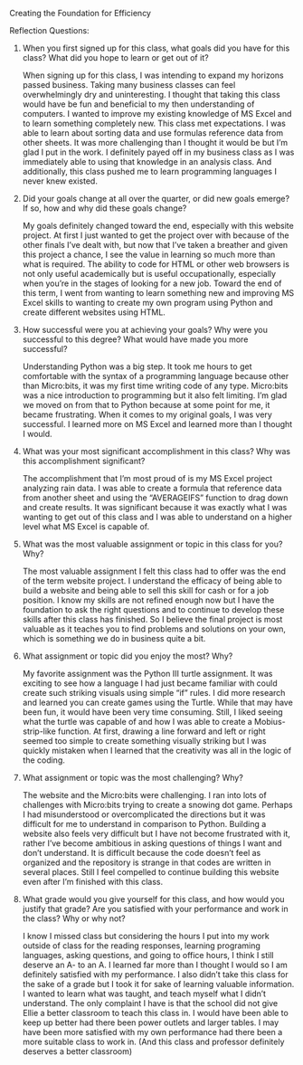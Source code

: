 Creating the Foundation for Efficiency

Reflection Questions:

1.	When you first signed up for this class, what goals did you have for this class? What did you hope to learn or get out of it?
	
	When signing up for this class, I was intending to expand my horizons passed business. Taking many business classes can feel overwhelmingly dry and uninteresting. I thought that taking this class would have be fun and beneficial to my then understanding of computers. I wanted to improve my existing knowledge of MS Excel and to learn something completely new. This class met expectations. I was able to learn about sorting data and use formulas reference data from other sheets. It was more challenging than I thought it would be but I’m glad I put in the work. I definitely payed off in my business class as I was immediately able to using that knowledge in an analysis class. And additionally, this class pushed me to learn programming languages I never knew existed.  

2.	Did your goals change at all over the quarter, or did new goals emerge? If so, how and why did these goals change?
	
	My goals definitely changed toward the end, especially with this website project. At first I just wanted to get the project over with because of the other finals I’ve dealt with, but now that I’ve taken a breather and given this project a chance, I see the value in learning so much more than what is required. The ability to code for HTML or other web browsers is not only useful academically but is useful occupationally, especially when you’re in the stages of looking for a new job.  Toward the end of this term, I went from wanting to learn something new and improving MS Excel skills to wanting to create my own program using Python and create different websites using HTML. 
	
3.	How successful were you at achieving your goals? Why were you successful to this degree? What would have made you more successful?

	Understanding Python was a big step. It took me hours to get comfortable with the syntax of a programming language because other than Micro:bits, it was my first time writing code of any type. Micro:bits was a nice introduction to programming but it also felt limiting. I’m glad we moved on from that to Python because at some point for me, it became frustrating. When it comes to my original goals, I was very successful. I learned more on MS Excel and learned more than I thought I would.  

4.	What was your most significant accomplishment in this class? Why was this accomplishment significant?

	The accomplishment that I’m most proud of is my MS Excel project analyzing rain data. I was able to create a formula that reference data from another sheet and using the “AVERAGEIFS” function to drag down and create results. It was significant because it was exactly what I was wanting to get out of this class and I was able to understand on a higher level what MS Excel is capable of.   

5.	What was the most valuable assignment or topic in this class for you? Why?

	The most valuable assignment I felt this class had to offer was the end of the term website project. I understand the efficacy of being able to build a website and being able to sell this skill for cash or for a job position. I know my skills are not refined enough now but I have the foundation to ask the right questions and to continue to develop these skills after this class has finished. So I believe the final project is most valuable as it teaches you to find problems and solutions on your own, which is something we do in business quite a bit.  
	
6.	What assignment or topic did you enjoy the most? Why?

	My favorite assignment was the Python III turtle assignment. It was exciting to see how a language I had just became familiar with could create such striking visuals using simple “if” rules. I did more research and learned you can create games using the Turtle. While that may have been fun, it would have been very time consuming. Still, I liked seeing what the turtle was capable of and how I was able to create a Mobius-strip-like function.  At first, drawing a line forward and left or right seemed too simple to create something visually striking but I was quickly mistaken when I learned that the creativity was all in the logic of the coding. 

7.	What assignment or topic was the most challenging? Why?

	The website and the Micro:bits were challenging. I ran into lots of challenges with Micro:bits trying to create a snowing dot game. Perhaps I had misunderstood or overcomplicated the directions but it was difficult for me to understand in comparison to Python. Building a website also feels very difficult but I have not become frustrated with it, rather I’ve become ambitious in asking questions of things I want and don’t understand. It is difficult because the code doesn’t feel as organized and the repository is strange in that codes are written in several places. Still I feel compelled to continue building this website even after I’m finished with this class.

8.	What grade would you give yourself for this class, and how would you justify that grade? Are you satisfied with your performance and work in the class? Why or why not?

	I know I missed class but considering the hours I put into my work outside of class for the reading responses, learning programing languages, asking questions, and going to office hours, I think I still deserve an A- to an A. I learned far more than I thought I would so I am definitely satisfied with my performance. I also didn’t take this class for the sake of a grade but I took it for sake of learning valuable information. I wanted to learn what was taught, and teach myself what I didn’t understand. The only complaint I have is that the school did not give Ellie a better classroom to teach this class in. I would have been able to keep up better had there been power outlets and larger tables. I may have been more satisfied with my own performance had there been a more suitable class to work in. (And this class and professor definitely deserves a better classroom)   

